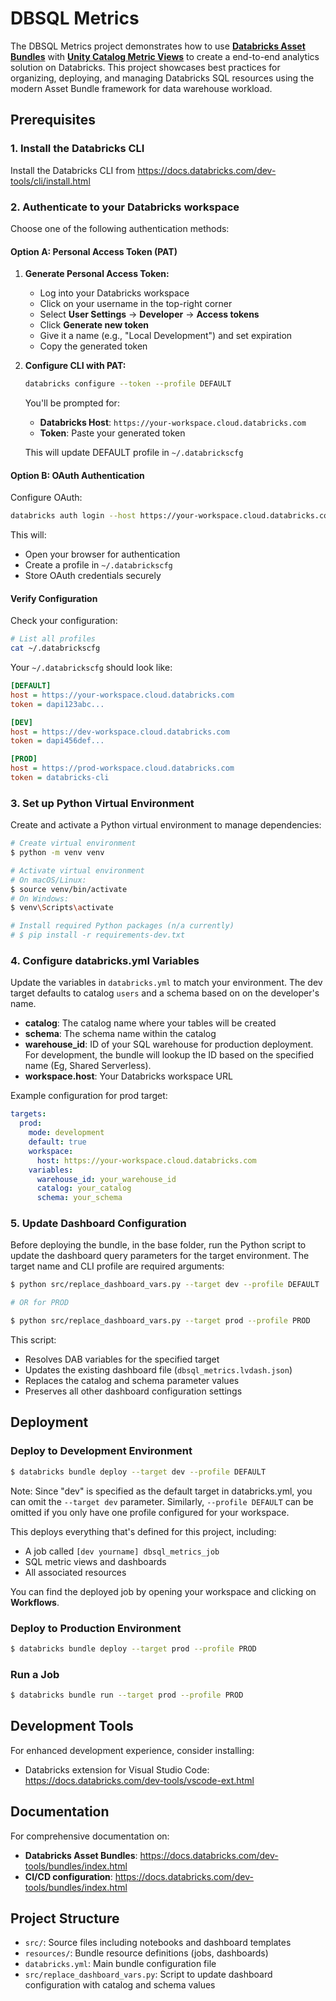 # DBSQL Metrics

The DBSQL Metrics project demonstrates how to use [**Databricks Asset Bundles**](https://docs.databricks.com/aws/en/dev-tools/bundles/) with [**Unity Catalog Metric Views**](https://docs.databricks.com/aws/en/metric-views/) to create a end-to-end analytics solution on Databricks. This project showcases best practices for organizing, deploying, and managing Databricks SQL resources using the modern Asset Bundle framework for data warehouse workload.


## Prerequisites

### 1. Install the Databricks CLI
Install the Databricks CLI from https://docs.databricks.com/dev-tools/cli/install.html

### 2. Authenticate to your Databricks workspace
Choose one of the following authentication methods:

#### Option A: Personal Access Token (PAT)

1. **Generate Personal Access Token:**
   - Log into your Databricks workspace
   - Click on your username in the top-right corner
   - Select **User Settings** → **Developer** → **Access tokens**
   - Click **Generate new token**
   - Give it a name (e.g., "Local Development") and set expiration
   - Copy the generated token

2. **Configure CLI with PAT:**
   ```bash
   databricks configure --token --profile DEFAULT
   ```
   
   You'll be prompted for:
   - **Databricks Host**: `https://your-workspace.cloud.databricks.com`
   - **Token**: Paste your generated token

    This will update DEFAULT profile in `~/.databrickscfg` 

#### Option B: OAuth Authentication

Configure OAuth:

```bash
databricks auth login --host https://your-workspace.cloud.databricks.com --profile PROD
```

This will:
- Open your browser for authentication
- Create a profile in `~/.databrickscfg`
- Store OAuth credentials securely

#### Verify Configuration

Check your configuration:

```bash
# List all profiles
cat ~/.databrickscfg
```

Your `~/.databrickscfg` should look like:

```ini
[DEFAULT]
host = https://your-workspace.cloud.databricks.com
token = dapi123abc...

[DEV]
host = https://dev-workspace.cloud.databricks.com
token = dapi456def...

[PROD]
host = https://prod-workspace.cloud.databricks.com
token = databricks-cli
```

### 3. Set up Python Virtual Environment
Create and activate a Python virtual environment to manage dependencies:

```bash
# Create virtual environment
$ python -m venv venv

# Activate virtual environment
# On macOS/Linux:
$ source venv/bin/activate
# On Windows:
$ venv\Scripts\activate

# Install required Python packages (n/a currently)
# $ pip install -r requirements-dev.txt
```

### 4. Configure databricks.yml Variables
Update the variables in `databricks.yml` to match your environment. The dev target defaults to catalog `users` and a schema based on on the developer's name.

- **catalog**: The catalog name where your tables will be created
- **schema**: The schema name within the catalog
- **warehouse_id**: ID of your SQL warehouse for production deployment. For development, the bundle will lookup the ID based on the specified name (Eg, Shared Serverless).
- **workspace.host**: Your Databricks workspace URL

Example configuration for prod target:
```yaml
targets:
  prod:
    mode: development
    default: true
    workspace:
      host: https://your-workspace.cloud.databricks.com
    variables:
      warehouse_id: your_warehouse_id
      catalog: your_catalog
      schema: your_schema
```

### 5. Update Dashboard Configuration
Before deploying the bundle, in the base folder, run the Python script to update the dashboard query parameters for the target environment. The target name and CLI profile are required arguments:

```bash
$ python src/replace_dashboard_vars.py --target dev --profile DEFAULT

# OR for PROD

$ python src/replace_dashboard_vars.py --target prod --profile PROD
```

This script:
- Resolves DAB variables for the specified target
- Updates the existing dashboard file (`dbsql_metrics.lvdash.json`)
- Replaces the catalog and schema parameter values
- Preserves all other dashboard configuration settings

## Deployment

### Deploy to Development Environment
```bash
$ databricks bundle deploy --target dev --profile DEFAULT
```
Note: Since "dev" is specified as the default target in databricks.yml, you can omit the `--target dev` parameter. Similarly, `--profile DEFAULT` can be omitted if you only have one profile configured for your workspace.

This deploys everything that's defined for this project, including:
- A job called `[dev yourname] dbsql_metrics_job`
- SQL metric views and dashboards
- All associated resources

You can find the deployed job by opening your workspace and clicking on **Workflows**.

### Deploy to Production Environment
```bash
$ databricks bundle deploy --target prod --profile PROD
```

### Run a Job
```bash
$ databricks bundle run --target prod --profile PROD
```

## Development Tools

For enhanced development experience, consider installing:
- Databricks extension for Visual Studio Code: https://docs.databricks.com/dev-tools/vscode-ext.html

## Documentation

For comprehensive documentation on:
- **Databricks Asset Bundles**: https://docs.databricks.com/dev-tools/bundles/index.html
- **CI/CD configuration**: https://docs.databricks.com/dev-tools/bundles/index.html

## Project Structure

- `src/`: Source files including notebooks and dashboard templates
- `resources/`: Bundle resource definitions (jobs, dashboards)
- `databricks.yml`: Main bundle configuration file
- `src/replace_dashboard_vars.py`: Script to update dashboard configuration with catalog and schema values
